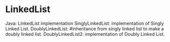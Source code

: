 # LinkedList
Java: LinkedList implementation
SinglyLinkedList: implementation of Singly Linked List.
DoublyLinkedList: #inheritance from singly linked list to make a doubly linked list.
DoublyLinkedList2: implementation of Doubly Linked List.
